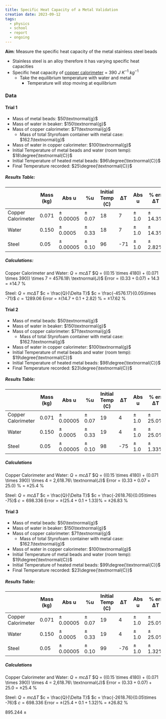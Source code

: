 ```yaml
---
title: Specific Heat Capacity of a Metal Validation
creation date: 2023-09-12
tags:
  - physics
  - school
  - report
  - ongoing
---
```


**Aim**: Measure the specific heat capacity of the metal stainless steel beads
- Stainless steel is an alloy therefore it has varying specific heat capacities
- Specific heat capacity of <u>copper calorimeter</u> = $390\ J\ K^{-1}\ kg^{-1}$
	- Take the equilibrium temperature with water and metal
		- Temperature will stop moving at equilibrium

### Data
#### Trial 1
- Mass of metal beads: $50\textnormal{g}$
- Mass of water in beaker: $150\textnormal{g}$
- Mass of copper calorimeter: $71\textnormal{g}$
	- Mass of total Styrofoam container with metal case: $162.1\textnormal{g}$
- Mass of water in copper calorimeter: $100\textnormal{g}$
- Initial Temperature of metal beads and water (room temp): $18\degree{\textnormal{C}}$
- Initial Temperature of heated metal beads: $96\degree{\textnormal{C}}$
- Final Temperature recorded: $25\degree{\textnormal{C}}$

##### **Results Table**:

|                    | Mass (kg) | Abs u     | %u     | Initial Temp (C) | ΔT  | Abs u | % err ΔT |
| ------------------ | --------- | --------- | ------ | ---------------- | --- | ----- | -------- |
| Copper Calorimeter | 0.071     | ± 0.00005 | ± 0.07 | 18               | 7   | ± 1.0 | ± 14.3%  |
| Water              | 0.150     | ± 0.0005  | ± 0.33 | 18               | 7   | ± 1.0 | ± 14.3%  |
| Steel              | 0.05      | ± 0.00005 | ± 0.10 | 96               | -71 | ± 1.0 | ± 2.82%  |

##### **Calculations**:

Copper Calorimeter and Water:
	$Q = mc\Delta{T}$
	$Q = ((0.15 \times 4180) + (0.071 \times 390)) \times 7 = 4576.18\ \textnormal{J}$
		 Error = $( 0.33 +  0.07)+14.3$ 
				    = $\pm 14.7$ %

Steel:
	$Q = mc\Delta{T}$
	$c = \frac{Q}{\Delta T}$ 
	$c = \frac{-4576.17}{0.05\times -71}$
	$c = 1289.06$
		Error = $\pm(14.7+0.1+2.82)$ %
				 = $\pm 17.62$ %


#### Trial 2
- Mass of metal beads: $50\textnormal{g}$
- Mass of water in beaker: $150\textnormal{g}$
- Mass of copper calorimeter: $71\textnormal{g}$
	- Mass of total Styrofoam container with metal case: $162.1\textnormal{g}$
- Mass of water in copper calorimeter: $100\textnormal{g}$
- Initial Temperature of metal beads and water (room temp): $19\degree{\textnormal{C}}$
- Initial Temperature of heated metal beads: $98\degree{\textnormal{C}}$
- Final Temperature recorded: $23\degree{\textnormal{C}}$

##### **Results Table**:

|                    | Mass (kg) | Abs u     | %u     | Initial Temp (C) | ΔT  | Abs u | % err ΔT |
| ------------------ | --------- | --------- | ------ | ---------------- | --- | ----- | -------- |
| Copper Calorimeter | 0.071     | ± 0.00005 | ± 0.07 | 19               | 4   | ± 1.0 | ± 25.0%  |
| Water              | 0.150     | ± 0.0005  | ± 0.33 | 19               | 4   | ± 1.0 | ± 25.0%  |
| Steel              | 0.05      | ± 0.00005 | ± 0.10 | 98               | -75 | ± 1.0 | ± 1.33%  |

##### Calculations

Copper Calorimeter and Water:
	$Q = mc\Delta{T}$
	$Q = ((0.15 \times 4180) + (0.071 \times 390)) \times 4 = 2,618.76\ \textnormal{J}$
		 Error = $( 0.33 +  0.07+25.0)$ %
				    = $\pm 25.4$ %

Steel:
	$Q = mc\Delta{T}$
	$c = \frac{Q}{\Delta T}$ 
	$c = \frac{-2618.76}{0.05\times -75}$
	$c = 698.336$
		Error = $\pm(25.4+0.1+1.33)$%
				 = $\pm 26.83$ %

#### Trial 3
- Mass of metal beads: $50\textnormal{g}$
- Mass of water in beaker: $150\textnormal{g}$
- Mass of copper calorimeter: $71\textnormal{g}$
	- Mass of total Styrofoam container with metal case: $162.1\textnormal{g}$
- Mass of water in copper calorimeter: $100\textnormal{g}$
- Initial Temperature of metal beads and water (room temp): $19\degree{\textnormal{C}}$
- Initial Temperature of heated metal beads: $99\degree{\textnormal{C}}$
- Final Temperature recorded: $23\degree{\textnormal{C}}$

##### **Results Table**:

|                    | Mass (kg) | Abs u     | %u     | Initial Temp (C) | ΔT  | Abs u | % err ΔT |
| ------------------ | --------- | --------- | ------ | ---------------- | --- | ----- | -------- |
| Copper Calorimeter | 0.071     | ± 0.00005 | ± 0.07 | 19               | 4   | ± 1.0 | ± 25.0%  |
| Water              | 0.150     | ± 0.0005  | ± 0.33 | 19               | 4   | ± 1.0 | ± 25.0%  |
| Steel              | 0.05      | ± 0.00005 | ± 0.10 | 99               | -76 | ± 1.0 | ± 1.32%  | 

##### Calculations

Copper Calorimeter and Water:
	$Q = mc\Delta{T}$
	$Q = ((0.15 \times 4180) + (0.071 \times 390)) \times 4 = 2,618.76\ \textnormal{J}$
		 Error = $( 0.33 +  0.07)+25.0$ 
				    = $\pm 25.4$ %

Steel:
	$Q = mc\Delta{T}$
	$c = \frac{Q}{\Delta T}$ 
	$c = \frac{-2618.76}{0.05\times -76}$
	$c = 698.336$
		Error = $\pm(25.4+0.1+1.32)$%
				 = $\pm 26.82$ %


895.244 $\pm$ 